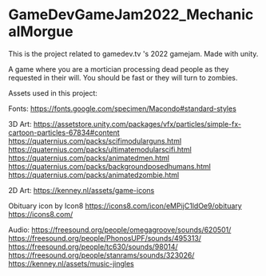 # GameDevGameJam2022_MechanicalMorgue

This is the project related to gamedev.tv 's 2022 gamejam.
Made with unity.

A game where you are a mortician processing dead people as they requested in their will. You should be fast or they will turn to zombies.

Assets used in this project:

Fonts:
https://fonts.google.com/specimen/Macondo#standard-styles

3D Art:
https://assetstore.unity.com/packages/vfx/particles/simple-fx-cartoon-particles-67834#content
https://quaternius.com/packs/scifimodularguns.html
https://quaternius.com/packs/ultimatemodularscifi.html
https://quaternius.com/packs/animatedmen.html
https://quaternius.com/packs/backgroundposedhumans.html
https://quaternius.com/packs/animatedzombie.html

2D Art:
https://kenney.nl/assets/game-icons

Obituary icon by Icon8
https://icons8.com/icon/eMPijC1ldOe9/obituary
https://icons8.com/

Audio:
https://freesound.org/people/omegagroove/sounds/620501/
https://freesound.org/people/PhonosUPF/sounds/495313/
https://freesound.org/people/tc630/sounds/98014/
https://freesound.org/people/stanrams/sounds/323026/
https://kenney.nl/assets/music-jingles

